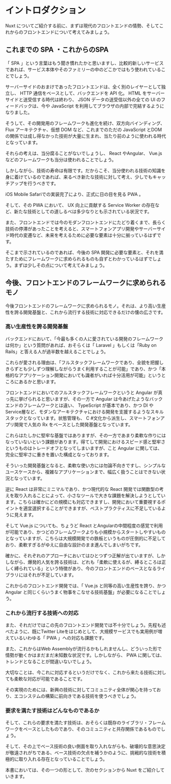 # イントロダクション

Nuxt についてご紹介する前に、まずは現代のフロントエンドの情勢、そしてこれからのフロントエンドについて考えてみましょう。

## これまでの SPA ・これからのSPA

「 SPA 」という言葉はもう聞き慣れたかと思いますし、比較的新しいサービスであれば、サービス本体やそのファミリーの中のどこかではもう使われていることでしょう。

サーバーサイドのおまけであったフロントエンドは、全く別のレイヤーとして独立し、 HTTP 通信をベースとして、バックエンドを API 化。 HTML をサーバーサイドと送受信する時代は終わり、 JSON データの送受信以外の全ての UI のフィードバックは、今や JavaScript を利用してブラウザの内部で完結するようになりました。

そうして、その開発用のフレームワークも進化を続け、双方向バインディング、 Flux アーキテクチャ、仮想 DOM など、これまでのただの JavaScript とDOMの関係では成し得なかった技術が大量に生まれ、当たり前のように使われる時代となっています。

それらの考えは、当分腐ることがないでしょうし、 React やAngular、 Vue.js などのフレームワークも当分は使われることでしょう。

しかしながら、技術の寿命は有限です。だからこそ、当分使われる技術の知識を身に着けているのであれば、来るべき新たな技術に対して考え、少しでもキャッチアップを行うべきです。

iOS Mobile Safariでの実装完了により、正式に日の目を見る PWA 。

そして、その PWA において、 UX 向上に貢献する Service Worker の存在など、新たな技術としての道しるべは多少なりとも示されている状況です。

また、フロントエンドでは今のモダンフロントエンドにたどり着くまで、長らく技術の停滞があったことを考えると、スマートフォンアプリ開発やサーバーサイド時代の変遷など、未来を考えるために必要な要素は十分に揃っているはずです。

そこまで示されているのであれば、今後の SPA 開発に必要な要素と、それを満たすためにフレームワークに求められるものも自ずとわかっているはずでしょう。まずは少しその点について考えてみましょう。

## 今後、フロントエンドのフレームワークに求められるモノ

今後フロントエンドのフレームワークに求められるモノ。それは、より高い生産性を誇る開発基盤と、これから流行する技術に対応できるだけの懐の広さです。

### 高い生産性を誇る開発基盤

バックエンドにおいて、「今最も多くの人に愛されている開発のフレームワークは何か」という質問があれば、おそらくは「 Laravel 」もしくは「Ruby on Rails」と答える人が過半数を越えることでしょう。

これらが愛される理由は、「フルスタックフレームワークであり、全貌を把握しきらずとも少しずつ理解しながらうまく利用することが可能」であり、かつ「本格的なアプリケーション開発においても識者がいれば十分活用が可能」というところにあるかと思います。

フロントエンドにおいてのフルスタックフレームワークというと Angular が真っ先に挙げられると思いますが、その一方で Angular は今あげたようなバックエンドのフレームワークとは違い、 TypeScript が基本であり、かつ DI やService層など、モダンなアーキテクチャにおける開発を支援するようなスキルスタックとなっています。状態管理も、 C #文化から派生し、スマートフォンアプリ開発で人気の Rx をベースとした開発基盤となっています。

これらはたしかに堅牢な基盤ではありますが、その一方であまり柔軟な作りにはなっていないという課題があります。得てして開発におけるスピード感と堅牢さというものはトレードオフとなってしまいますが、こと Angular に関しては、完全に堅牢さに重きを置いた構成となっております。

そういった開発基盤となると、柔軟な使い方には勿論不向きですし、シンプルなユースケースから、複雑なアプリケーションまで、幅広く扱うことはできない状況となっています。

逆に React は非常にミニマルであり、かつ現代的な React 開発では関数型の考えを取り入れることによって、小さなツールで大きな課題を解決しようとしています。こちらは確かにどの規模にも対応できますし、開発において重要視するポイントを適宜選択することができますが、ベストプラクティスに不足しているように見えます。

そして Vue.js についても、ちょうど React とAngularの中間程度の感覚で利用が可能であり、かつどのフレームワークよりも小規模からスタートしやすいものとなっていますが、こちらは大規模開発での鉄板というものが圧倒的に不足しており、柔軟すぎるがゆえに自由な設計のまま進んでしまいがちです。

確かに、それぞれのアプローチにおいてはひとつずつ正解が出ていますが、しかしながら、爆発的人気を誇る技術は、どれも「柔軟に使えるが、縛るところは正しく縛られている」という特徴があり、今のフロントエンドのベースとなるライブラリにはそれが不足しています。

これからのフロントエンド開発では、「 Vue.js と同等の高い生産性を誇り、かつ Angular と同じくらいうまく物事をこなせる技術基盤」が必要になることでしょう。

### これから流行する技術への対応

また、それだけではこの先のフロントエンド開発では不十分でしょう。先程も述べたように、既にTwitter Liteをはじめとして、大規模サービスでも実用例が増えているいわゆる「 PWA 」への対応も課題です。

また、これからはWeb Assemblyが流行るかもしれませんし、どういった形で情勢が動くかはまだまだ未知数な状況です。しかしながら、 PWA に関しては、トレンドとなることが間違いないでしょう。

大切なことは、今これに対応するというだけでなく、これから来たる技術に対しても柔軟な対応が可能であることです。

その実現のためには、新興の技術に対してコミュニティ全体が関心を持っており、エコシステムの構築に前向きである技術を使うべきでしょう。

### 要求を満たす技術はどんなものであるか

そして、これらの要求を満たす技術は、おそらくは既存のライブラリ・フレームワークをベースとしたものであり、そのコミュニティと共存関係であるものでしょう。

そして、その上でベース技術の良い側面を取り入れながらも、破壊的な意思決定が敬遠されがちである、ベース技術の欠点を補うかのように、挑戦的な技術を積極的に取り入れる存在となっていることでしょう。

本書においては、その一つの形として、次のセクションから  Nuxt をご紹介していきます。
